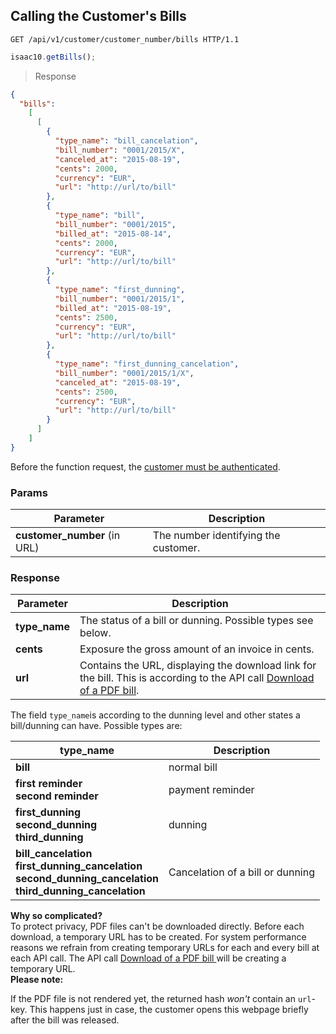## Calling the Customer's Bills

```http
GET /api/v1/customer/customer_number/bills HTTP/1.1
```

```javascript
isaac10.getBills();
```

> Response

```json
{
  "bills":
    [
      [
        {
          "type_name": "bill_cancelation",
          "bill_number": "0001/2015/X",
          "canceled_at": "2015-08-19",
          "cents": 2000,
          "currency": "EUR",
          "url": "http://url/to/bill"
        },
        {
          "type_name": "bill",
          "bill_number": "0001/2015",
          "billed_at": "2015-08-14",
          "cents": 2000,
          "currency": "EUR",
          "url": "http://url/to/bill"
        },
        {
          "type_name": "first_dunning",
          "bill_number": "0001/2015/1",
          "billed_at": "2015-08-19",
          "cents": 2500,
          "currency": "EUR",
          "url": "http://url/to/bill"
        },
        {
          "type_name": "first_dunning_cancelation",
          "bill_number": "0001/2015/1/X",
          "canceled_at": "2015-08-19",
          "cents": 2500,
          "currency": "EUR",
          "url": "http://url/to/bill"
        }
      ]
    ]
}
```


<aside class="success">
Before the function request, the <a href= "#customer-authentication"> customer must be authenticated</a>.
</aside>

### Params

Parameter | Description
----------|-------------
**customer_number** (in URL) | The number identifying the customer.

### Response

Parameter | Description
----------|-------------
**type_name** | The status of a bill or dunning. Possible types see below.
**cents** | Exposure the gross amount of an invoice in cents.
**url** | Contains the URL, displaying the download link for the bill. This is according to the API call [Download of a PDF bill](#download-of-a-pdf-bill).  


The field `type_name`is according to the dunning level and other states a bill/dunning can have. Possible types are:

type_name | Description
----------|-------------
**bill** | normal bill
**first reminder** <br> **second reminder** | payment reminder
**first_dunning**  <br> **second_dunning**  <br> **third_dunning** | dunning
**bill_cancelation** <br> **first_dunning_cancelation** <br> **second_dunning_cancelation** <br> **third_dunning_cancelation** | Cancelation of a bill or dunning

<aside class="notice">
<strong>Why so complicated?</strong> <br>
To protect privacy, PDF files can't be downloaded directly. Before each download, a temporary URL has to be created. For system performance reasons we refrain from creating temporary URLs for each and every bill at each API call. The API call <a href "#download_bills"> Download of a PDF bill </a>  will be creating a temporary URL.
</aside>

<aside class="warning"> <strong> Please note:</strong> <br>
</aside>

If the PDF file is not rendered yet, the returned hash _won't_ contain an `url`-key. This happens just in case, the customer opens this webpage briefly after the bill was released.
